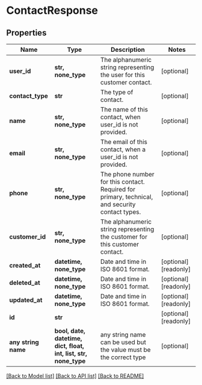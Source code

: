 # ContactResponse


## Properties
Name | Type | Description | Notes
------------ | ------------- | ------------- | -------------
**user_id** | **str, none_type** | The alphanumeric string representing the user for this customer contact. | [optional] 
**contact_type** | **str** | The type of contact. | [optional] 
**name** | **str, none_type** | The name of this contact, when user_id is not provided. | [optional] 
**email** | **str, none_type** | The email of this contact, when a user_id is not provided. | [optional] 
**phone** | **str, none_type** | The phone number for this contact. Required for primary, technical, and security contact types. | [optional] 
**customer_id** | **str, none_type** | The alphanumeric string representing the customer for this customer contact. | [optional] 
**created_at** | **datetime, none_type** | Date and time in ISO 8601 format. | [optional] [readonly] 
**deleted_at** | **datetime, none_type** | Date and time in ISO 8601 format. | [optional] [readonly] 
**updated_at** | **datetime, none_type** | Date and time in ISO 8601 format. | [optional] [readonly] 
**id** | **str** |  | [optional] [readonly] 
**any string name** | **bool, date, datetime, dict, float, int, list, str, none_type** | any string name can be used but the value must be the correct type | [optional]

[[Back to Model list]](../README.md#documentation-for-models) [[Back to API list]](../README.md#documentation-for-api-endpoints) [[Back to README]](../README.md)


